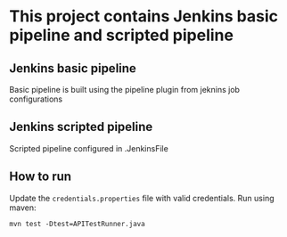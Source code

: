 # This project contains Jenkins basic pipeline and scripted pipeline


## Jenkins basic pipeline 
Basic pipeline is built using the pipeline plugin from jeknins job configurations

## Jenkins scripted pipeline
Scripted pipeline configured in .JenkinsFile


## How to run
Update the `credentials.properties` file with valid credentials.
Run using maven: 
```
mvn test -Dtest=APITestRunner.java

```

